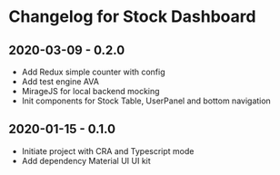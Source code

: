 # Changelog for Stock Dashboard

## 2020-03-09 - 0.2.0

- Add Redux simple counter with config
- Add test engine AVA
- MirageJS for local backend mocking
- Init components for Stock Table, UserPanel and bottom navigation

## 2020-01-15 - 0.1.0

- Initiate project with CRA and Typescript mode
- Add dependency Material UI UI kit
